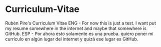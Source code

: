 # Curriculum-Vitae
Rubén Pire's Curriculum Vitae
ENG - For now this is just a test. I want put my resume somewhere in the internet and maybe that somewhere is GitHub.
ESP - Por ahora esto solamente es una prueba. quiero poner mi currículo en algún lugar del internet y quizá ese lugar es GitHub.
